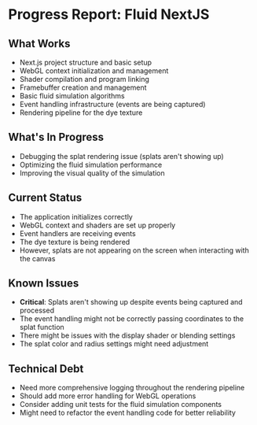 # Progress Report: Fluid NextJS

## What Works
- Next.js project structure and basic setup
- WebGL context initialization and management
- Shader compilation and program linking
- Framebuffer creation and management
- Basic fluid simulation algorithms
- Event handling infrastructure (events are being captured)
- Rendering pipeline for the dye texture

## What's In Progress
- Debugging the splat rendering issue (splats aren't showing up)
- Optimizing the fluid simulation performance
- Improving the visual quality of the simulation

## Current Status
- The application initializes correctly
- WebGL context and shaders are set up properly
- Event handlers are receiving events
- The dye texture is being rendered
- However, splats are not appearing on the screen when interacting with the canvas

## Known Issues
- **Critical**: Splats aren't showing up despite events being captured and processed
- The event handling might not be correctly passing coordinates to the splat function
- There might be issues with the display shader or blending settings
- The splat color and radius settings might need adjustment

## Technical Debt
- Need more comprehensive logging throughout the rendering pipeline
- Should add more error handling for WebGL operations
- Consider adding unit tests for the fluid simulation components
- Might need to refactor the event handling code for better reliability

